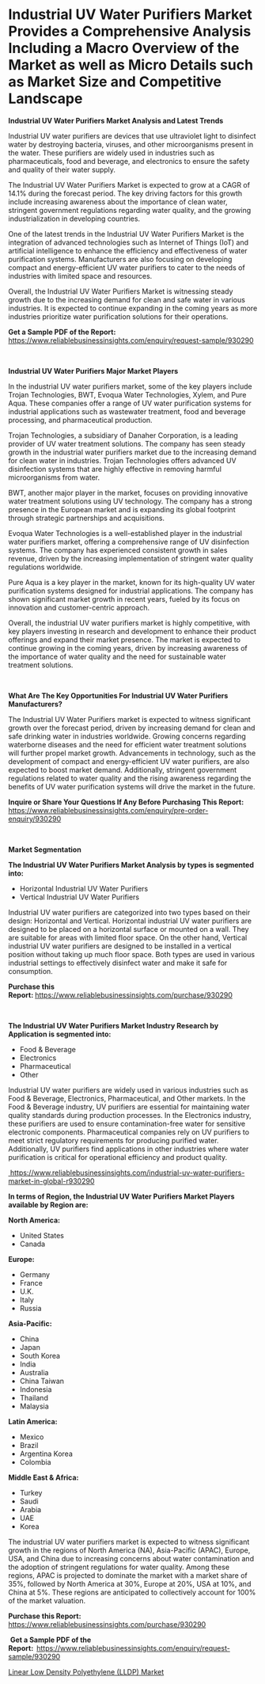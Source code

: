 <p><h1>Industrial UV Water Purifiers Market Provides a Comprehensive Analysis Including a Macro Overview of the Market as well as Micro Details such as Market Size and Competitive Landscape</h1></p><p><strong>Industrial UV Water Purifiers Market Analysis and Latest Trends</strong></p>
<p><p>Industrial UV water purifiers are devices that use ultraviolet light to disinfect water by destroying bacteria, viruses, and other microorganisms present in the water. These purifiers are widely used in industries such as pharmaceuticals, food and beverage, and electronics to ensure the safety and quality of their water supply.</p><p>The Industrial UV Water Purifiers Market is expected to grow at a CAGR of 14.1% during the forecast period. The key driving factors for this growth include increasing awareness about the importance of clean water, stringent government regulations regarding water quality, and the growing industrialization in developing countries.</p><p>One of the latest trends in the Industrial UV Water Purifiers Market is the integration of advanced technologies such as Internet of Things (IoT) and artificial intelligence to enhance the efficiency and effectiveness of water purification systems. Manufacturers are also focusing on developing compact and energy-efficient UV water purifiers to cater to the needs of industries with limited space and resources.</p><p>Overall, the Industrial UV Water Purifiers Market is witnessing steady growth due to the increasing demand for clean and safe water in various industries. It is expected to continue expanding in the coming years as more industries prioritize water purification solutions for their operations.</p></p>
<p><strong>Get a Sample PDF of the Report:&nbsp;</strong> <a href="https://www.reliablebusinessinsights.com/enquiry/request-sample/930290">https://www.reliablebusinessinsights.com/enquiry/request-sample/930290</a></p>
<p>&nbsp;</p>
<p><strong>Industrial UV Water Purifiers Major Market Players</strong></p>
<p><p>In the industrial UV water purifiers market, some of the key players include Trojan Technologies, BWT, Evoqua Water Technologies, Xylem, and Pure Aqua. These companies offer a range of UV water purification systems for industrial applications such as wastewater treatment, food and beverage processing, and pharmaceutical production.</p><p>Trojan Technologies, a subsidiary of Danaher Corporation, is a leading provider of UV water treatment solutions. The company has seen steady growth in the industrial water purifiers market due to the increasing demand for clean water in industries. Trojan Technologies offers advanced UV disinfection systems that are highly effective in removing harmful microorganisms from water.</p><p>BWT, another major player in the market, focuses on providing innovative water treatment solutions using UV technology. The company has a strong presence in the European market and is expanding its global footprint through strategic partnerships and acquisitions.</p><p>Evoqua Water Technologies is a well-established player in the industrial water purifiers market, offering a comprehensive range of UV disinfection systems. The company has experienced consistent growth in sales revenue, driven by the increasing implementation of stringent water quality regulations worldwide.</p><p>Pure Aqua is a key player in the market, known for its high-quality UV water purification systems designed for industrial applications. The company has shown significant market growth in recent years, fueled by its focus on innovation and customer-centric approach.</p><p>Overall, the industrial UV water purifiers market is highly competitive, with key players investing in research and development to enhance their product offerings and expand their market presence. The market is expected to continue growing in the coming years, driven by increasing awareness of the importance of water quality and the need for sustainable water treatment solutions.</p></p>
<p>&nbsp;</p>
<p><strong>What Are The Key Opportunities For Industrial UV Water Purifiers Manufacturers?</strong></p>
<p><p>The Industrial UV Water Purifiers market is expected to witness significant growth over the forecast period, driven by increasing demand for clean and safe drinking water in industries worldwide. Growing concerns regarding waterborne diseases and the need for efficient water treatment solutions will further propel market growth. Advancements in technology, such as the development of compact and energy-efficient UV water purifiers, are also expected to boost market demand. Additionally, stringent government regulations related to water quality and the rising awareness regarding the benefits of UV water purification systems will drive the market in the future.</p></p>
<p><strong>Inquire or Share Your Questions If Any Before Purchasing This Report:</strong> <a href="https://www.reliablebusinessinsights.com/enquiry/pre-order-enquiry/930290">https://www.reliablebusinessinsights.com/enquiry/pre-order-enquiry/930290</a></p>
<p>&nbsp;</p>
<p><strong>Market Segmentation</strong></p>
<p><strong>The Industrial UV Water Purifiers Market Analysis by types is segmented into:</strong></p>
<p><ul><li>Horizontal Industrial UV Water Purifiers</li><li>Vertical Industrial UV Water Purifiers</li></ul></p>
<p><p>Industrial UV water purifiers are categorized into two types based on their design: Horizontal and Vertical. Horizontal industrial UV water purifiers are designed to be placed on a horizontal surface or mounted on a wall. They are suitable for areas with limited floor space. On the other hand, Vertical industrial UV water purifiers are designed to be installed in a vertical position without taking up much floor space. Both types are used in various industrial settings to effectively disinfect water and make it safe for consumption.</p></p>
<p><strong>Purchase this Report:&nbsp;</strong><a href="https://www.reliablebusinessinsights.com/purchase/930290">https://www.reliablebusinessinsights.com/purchase/930290</a></p>
<p>&nbsp;</p>
<p><strong>The Industrial UV Water Purifiers Market Industry Research by Application is segmented into:</strong></p>
<p><ul><li>Food & Beverage</li><li>Electronics</li><li>Pharmaceutical</li><li>Other</li></ul></p>
<p><p>Industrial UV water purifiers are widely used in various industries such as Food & Beverage, Electronics, Pharmaceutical, and Other markets. In the Food & Beverage industry, UV purifiers are essential for maintaining water quality standards during production processes. In the Electronics industry, these purifiers are used to ensure contamination-free water for sensitive electronic components. Pharmaceutical companies rely on UV purifiers to meet strict regulatory requirements for producing purified water. Additionally, UV purifiers find applications in other industries where water purification is critical for operational efficiency and product quality.</p></p>
<p><a href="https://www.reliablebusinessinsights.com/industrial-uv-water-purifiers-market-in-global-r930290">&nbsp;https://www.reliablebusinessinsights.com/industrial-uv-water-purifiers-market-in-global-r930290</a></p>
<p><strong>In terms of Region, the Industrial UV Water Purifiers Market Players available by Region are:</strong></p>
<p>
    <p> <strong> North America: </strong>
        <ul>
            <li>United States</li>
            <li>Canada</li>
        </ul>
        </p> 
    <p> <strong> Europe: </strong>
        <ul>
            <li>Germany</li>
            <li>France</li>
            <li>U.K.</li>
            <li>Italy</li>
            <li>Russia</li>
        </ul>
        </p> 
    <p> <strong> Asia-Pacific: </strong>
        <ul>
            <li>China</li>
            <li>Japan</li>
            <li>South Korea</li>
            <li>India</li>
            <li>Australia</li>
            <li>China Taiwan</li>
            <li>Indonesia</li>
            <li>Thailand</li>
            <li>Malaysia</li>
        </ul>
        </p> 
    <p> <strong> Latin America: </strong>
        <ul>
            <li>Mexico</li>
            <li>Brazil</li>
            <li>Argentina Korea</li>
            <li>Colombia</li>
        </ul>
        </p> 
    <p> <strong> Middle East & Africa: </strong>
        <ul>
            <li>Turkey</li>
            <li>Saudi</li>
            <li>Arabia</li>
            <li>UAE</li>
            <li>Korea</li>
        </ul>
    </p>
    </p>
<p><p>The industrial UV water purifiers market is expected to witness significant growth in the regions of North America (NA), Asia-Pacific (APAC), Europe, USA, and China due to increasing concerns about water contamination and the adoption of stringent regulations for water quality. Among these regions, APAC is projected to dominate the market with a market share of 35%, followed by North America at 30%, Europe at 20%, USA at 10%, and China at 5%. These regions are anticipated to collectively account for 100% of the market valuation.</p></p>
<p><strong>Purchase this Report: </strong><a href="https://www.reliablebusinessinsights.com/purchase/930290">https://www.reliablebusinessinsights.com/purchase/930290</a></p>
<p>&nbsp;<strong>Get a Sample PDF of the Report:&nbsp;&nbsp;</strong><a href="https://www.reliablebusinessinsights.com/enquiry/request-sample/930290">https://www.reliablebusinessinsights.com/enquiry/request-sample/930290</a></p>
<p><strong></strong></p>
<p><p><a href="https://issuu.com/reportprime-2/docs/linear-low-density-polyethylene-lld_e98a8a4a335c48">Linear Low Density Polyethylene (LLDP) Market</a></p></p>